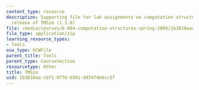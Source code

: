 ```yaml
---
content_type: resource
description: Supporting file for lab assignments on computation structures. Latest
  release of TMSim (1.1.8)
file: /media/courses/6-004-computation-structures-spring-2009/1b3810aacb7197786561dd74fde6cc5f_tmsim.jar
file_type: application/zip
learning_resource_types:
- Tools
ocw_type: OCWFile
parent_title: Tools
parent_type: CourseSection
resourcetype: Other
title: TMSim
uid: 1b3810aa-cb71-9778-6561-dd74fde6cc5f
---
```


